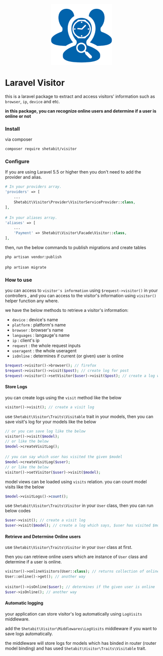 <p align="center"><img width="200" src="resources/images/visitor.png?raw=true"></p>




# Laravel Visitor

this is a laravel package to extract and access visitors' information such as `browser`, `ip`, `device` and etc.

**in this package, you can recognize online users and determine if a user is online or not**

### Install

via composer

```bash
composer require shetabit/visitor
```

### Configure

If you are using Laravel 5.5 or higher then you don't need to add the provider and alias.

```php
# In your providers array.
'providers' => [
    ...
    Shetabit\Visitor\Provider\VisitorServiceProvider::class,
],

# In your aliases array.
'aliases' => [
    ...
    'Payment' => Shetabit\Visitor\Facade\Visitor::class,
],
```

then, run the below commands to publish migrations and create tables

```bash
php artisan vendor:publish

php artisan migrate
```

### How to use

you can access to `visitor's information` using `$request->visitor()` in your controllers , and  you can access to the visitor's information using `visitor()` helper function any where.

we have the below methods to retrieve a visitor's information:

- `device` : device's name
- `platform` : platform's name
- `browser` : browser's name
- `languages` : langauge's name
- `ip` : client's ip
- `request` : the whole request inputs
- `useragent` : the whole useragent
- `isOnline` : determines if current (or given) user is online

```php
$request->visitor()->browser(); // firefox
$request->visitor()->visit($post); // create log for post
$request->visitor()->setVisitor($user)->visit($post); // create a log wich says $user has visited $post
```

#### Store Logs

you can create logs using the `visit` method like the below

```php
visitor()->visit(); // create a visit log
```

use `Shetabit\Visitor\Traits\Visitable` trait in your models, then you can save visit's log for your models like the below

```php
// or you can save log like the below
visitor()->visit($model);
// or like the below
$model->createVisitLog();

// you can say which user has visited the given $model
$model->createVisitLog($user);
// or like the below
visitor()->setVisitor($user)->visit($model);

```

model views can be loaded using `visits` relation.
you can count model visits like the below

```php
$model->visitLogs()->count();
```

use `Shetabit\Visitor\Traits\Visitor` in your `User` class, then you can run below codes

 ```php
$user->visit(); // create a visit log
$user->visit($model); // create a log which says, $user has visited $model
 ```

#### Retrieve and Determine Online users

use `Shetabit\Visitor\Traits\Visitor` in your `User` class at first.

then you can retrieve online users which are instance of `User` class and determine if a user is online.

```php
visitor()->onlineVisitors(User::class); // returns collection of online users
User::online()->get(); // another way

visitor()->isOnline($user); // determines if the given user is online
$user->isOnline(); // another way
```

#### Automatic logging

your application can store visitor's log automatically using `LogVisits` middleware.

add the `Shetabit\Visitor\Middlewares\LogVisits` middleware if you want to save logs automatically.

the middleware will store logs for models which has binded in router (router model binding) and has used `Shetabit\Visitor\Traits\Visitable` trait.